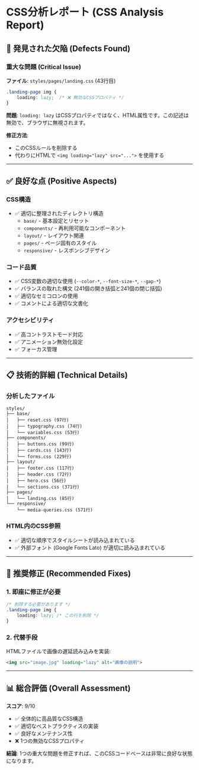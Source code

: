 # CSS分析レポート (CSS Analysis Report)

## 🚨 発見された欠陥 (Defects Found)

### 重大な問題 (Critical Issue)

**ファイル**: `styles/pages/landing.css` (43行目)
```css
.landing-page img {
    loading: lazy;  /* ❌ 無効なCSSプロパティ */
}
```

**問題**: `loading: lazy` はCSSプロパティではなく、HTML属性です。この記述は無効で、ブラウザに無視されます。

**修正方法**: 
- このCSSルールを削除する
- 代わりにHTMLで `<img loading="lazy" src="...">` を使用する

---

## ✅ 良好な点 (Positive Aspects)

### CSS構造
- ✅ 適切に整理されたディレクトリ構造
  - `base/` - 基本設定とリセット
  - `components/` - 再利用可能なコンポーネント
  - `layout/` - レイアウト関連
  - `pages/` - ページ固有のスタイル
  - `responsive/` - レスポンシブデザイン

### コード品質
- ✅ CSS変数の適切な使用 (`--color-*`, `--font-size-*`, `--gap-*`)
- ✅ バランスの取れた構文 (241個の開き括弧と241個の閉じ括弧)
- ✅ 適切なセミコロンの使用
- ✅ コメントによる適切な文書化

### アクセシビリティ
- ✅ 高コントラストモード対応
- ✅ アニメーション無効化設定
- ✅ フォーカス管理

---

## 📋 技術的詳細 (Technical Details)

### 分析したファイル
```
styles/
├── base/
│   ├── reset.css (97行)
│   ├── typography.css (74行)
│   └── variables.css (53行)
├── components/
│   ├── buttons.css (99行)
│   ├── cards.css (143行)
│   └── forms.css (229行)
├── layout/
│   ├── footer.css (117行)
│   ├── header.css (72行)
│   ├── hero.css (56行)
│   └── sections.css (371行)
├── pages/
│   └── landing.css (85行)
└── responsive/
    └── media-queries.css (571行)
```

### HTML内のCSS参照
- ✅ 適切な順序でスタイルシートが読み込まれている
- ✅ 外部フォント (Google Fonts Lato) が適切に読み込まれている

---

## 🔧 推奨修正 (Recommended Fixes)

### 1. 即座に修正が必要
```css
/* 削除する必要があります */
.landing-page img {
    loading: lazy; /* この行を削除 */
}
```

### 2. 代替手段
HTMLファイルで画像の遅延読み込みを実装:
```html
<img src="image.jpg" loading="lazy" alt="画像の説明">
```

---

## 📊 総合評価 (Overall Assessment)

**スコア**: 9/10

- ✅ 全体的に高品質なCSS構造
- ✅ 適切なベストプラクティスの実装
- ✅ 良好なメンテナンス性
- ❌ 1つの無効なCSSプロパティ

**結論**: 1つの重大な問題を修正すれば、このCSSコードベースは非常に良好な状態になります。